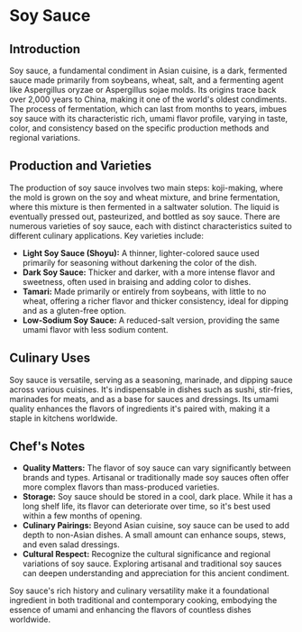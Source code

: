 # Soy Sauce

## Introduction

Soy sauce, a fundamental condiment in Asian cuisine, is a dark, fermented sauce made primarily from soybeans, wheat, salt, and a fermenting agent like Aspergillus oryzae or Aspergillus sojae molds. Its origins trace back over 2,000 years to China, making it one of the world's oldest condiments. The process of fermentation, which can last from months to years, imbues soy sauce with its characteristic rich, umami flavor profile, varying in taste, color, and consistency based on the specific production methods and regional variations.

## Production and Varieties

The production of soy sauce involves two main steps: koji-making, where the mold is grown on the soy and wheat mixture, and brine fermentation, where this mixture is then fermented in a saltwater solution. The liquid is eventually pressed out, pasteurized, and bottled as soy sauce. There are numerous varieties of soy sauce, each with distinct characteristics suited to different culinary applications. Key varieties include:

- **Light Soy Sauce (Shoyu):** A thinner, lighter-colored sauce used primarily for seasoning without darkening the color of the dish.
- **Dark Soy Sauce:** Thicker and darker, with a more intense flavor and sweetness, often used in braising and adding color to dishes.
- **Tamari:** Made primarily or entirely from soybeans, with little to no wheat, offering a richer flavor and thicker consistency, ideal for dipping and as a gluten-free option.
- **Low-Sodium Soy Sauce:** A reduced-salt version, providing the same umami flavor with less sodium content.

## Culinary Uses

Soy sauce is versatile, serving as a seasoning, marinade, and dipping sauce across various cuisines. It's indispensable in dishes such as sushi, stir-fries, marinades for meats, and as a base for sauces and dressings. Its umami quality enhances the flavors of ingredients it's paired with, making it a staple in kitchens worldwide.

## Chef's Notes

- **Quality Matters:** The flavor of soy sauce can vary significantly between brands and types. Artisanal or traditionally made soy sauces often offer more complex flavors than mass-produced varieties.
- **Storage:** Soy sauce should be stored in a cool, dark place. While it has a long shelf life, its flavor can deteriorate over time, so it's best used within a few months of opening.
- **Culinary Pairings:** Beyond Asian cuisine, soy sauce can be used to add depth to non-Asian dishes. A small amount can enhance soups, stews, and even salad dressings.
- **Cultural Respect:** Recognize the cultural significance and regional variations of soy sauce. Exploring artisanal and traditional soy sauces can deepen understanding and appreciation for this ancient condiment.

Soy sauce's rich history and culinary versatility make it a foundational ingredient in both traditional and contemporary cooking, embodying the essence of umami and enhancing the flavors of countless dishes worldwide.